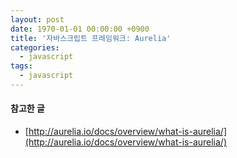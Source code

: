 ```yaml
---
layout: post
date: 1970-01-01 00:00:00 +0900
title: '자바스크립트 프레임워크: Aurelia'
categories:
  - javascript
tags:
  - javascript
---
```


#### 참고한 글
- [http://aurelia.io/docs/overview/what-is-aurelia/](http://aurelia.io/docs/overview/what-is-aurelia/)
